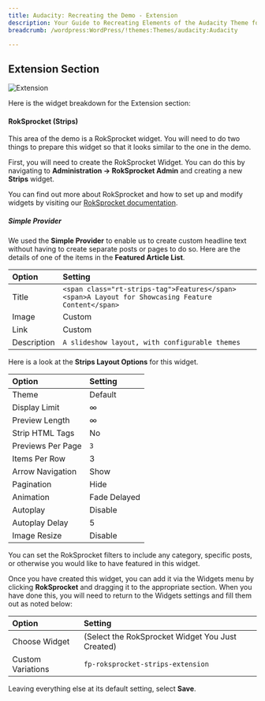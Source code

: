 ```yaml
---
title: Audacity: Recreating the Demo - Extension
description: Your Guide to Recreating Elements of the Audacity Theme for WordPress
breadcrumb: /wordpress:WordPress/!themes:Themes/audacity:Audacity

---
```


Extension Section
-----

![Extension](assets/demo_5.jpeg)

Here is the widget breakdown for the Extension section:

#### RokSprocket (Strips)

This area of the demo is a RokSprocket widget. You will need to do two things to prepare this widget so that it looks similar to the one in the demo.

First, you will need to create the RokSprocket Widget. You can do this by navigating to **Administration -> RokSprocket Admin** and creating a new **Strips** widget.

You can find out more about RokSprocket and how to set up and modify widgets by visiting our [RokSprocket documentation](../../plugins/roksprocket).

##### Simple Provider

We used the **Simple Provider** to enable us to create custom headline text without having to create separate posts or pages to do so. Here are the details of one of the items in the **Featured Article List**.

| Option      | Setting                                                                                           |
| :---------- | :---------                                                                                        |
| Title       | `<span class="rt-strips-tag">Features</span><span>A Layout for Showcasing Feature Content</span>` |
| Image       | Custom                                                                                            |
| Link        | Custom                                                                                            |
| Description | `A slideshow layout, with configurable themes`                                                    |

Here is a look at the **Strips Layout Options** for this widget.

| Option            | Setting      |
| :---------------- | :----------- |
| Theme             | Default      |
| Display Limit     | ∞            |
| Preview Length    | ∞            |
| Strip HTML Tags   | No           |
| Previews Per Page | `3`          |
| Items Per Row     | 3            |
| Arrow Navigation  | Show         |
| Pagination        | Hide         |
| Animation         | Fade Delayed |
| Autoplay          | Disable      |
| Autoplay Delay    | 5            |
| Image Resize      | Disable      |

You can set the RokSprocket filters to include any category, specific posts, or otherwise you would like to have featured in this widget.

Once you have created this widget, you can add it via the Widgets menu by clicking **RokSprocket** and dragging it to the appropriate section. When you have done this, you will need to return to the Widgets settings and fill them out as noted below:

| Option            | Setting                                                |
| :---------------- | :----------------------------------------------------- |
| Choose Widget     | (Select the RokSprocket Widget You Just Created)       |
| Custom Variations | `fp-roksprocket-strips-extension`                      |

Leaving everything else at its default setting, select **Save**.
